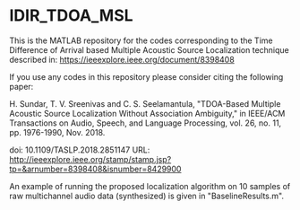 # IDIR_TDOA_MSL
This is the MATLAB repository for the codes corresponding to the Time Difference of Arrival based Multiple Acoustic Source Localization technique described in: https://ieeexplore.ieee.org/document/8398408

If you use any codes in this repository please consider citing the following paper:

H. Sundar, T. V. Sreenivas and C. S. Seelamantula, "TDOA-Based Multiple Acoustic Source Localization Without Association Ambiguity," in IEEE/ACM Transactions on Audio, Speech, and Language Processing, vol. 26, no. 11, pp. 1976-1990, Nov. 2018.

doi: 10.1109/TASLP.2018.2851147
URL: http://ieeexplore.ieee.org/stamp/stamp.jsp?tp=&arnumber=8398408&isnumber=8429900

An example of running the proposed localization algorithm on 10 samples of raw multichannel audio data (synthesized) is given in "BaselineResults.m".

